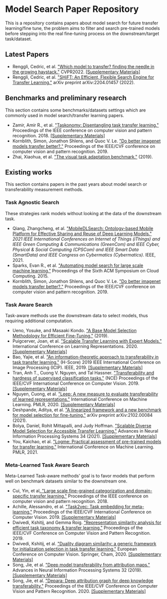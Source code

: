 # Model Search Paper Repository

This is a repository contains papers about model search for future transfer learning/fine tune, the problem aims to filter and search pre-trained models before stepping into the real fine-tuning process on the downstream/target task/dataset.

## Latest Papers

-   Renggli, Cedric, et al. ["Which model to transfer? finding the needle in the growing haystack."](papers/Which%20model%20to%20transfer.pdf) CVPR2022. [[Supplementary Materials]](papers/Which%20model%20to%20transfer_supplementary.pdf)
-   Renggli, Cedric, et al. ["SHiFT: An Efficient, Flexible Search Engine for Transfer Learning."](papers/SHiFT%20An%20Efficient,%20Flexible%20Search%20Engine%20for%20Transfer%20Learning%20-%202022%20-%20Unknown%20-%20Renggli%20et%20al.pdf) arXiv preprint arXiv:2204.01457 (2022).

## Benchmarks and preliminary research

This section contains some benchmarks/datasets settings which are commonly used in model search/transfer learning papers.

-   Zamir, Amir R., et al. ["Taskonomy: Disentangling task transfer learning."](papers/taskonomy_CVPR2018.pdf) Proceedings of the IEEE conference on computer vision and pattern recognition. 2018. [[Supplementary Materials]](papers/taskonomy_supp_CVPR2018.pdf)
-   Kornblith, Simon, Jonathon Shlens, and Quoc V. Le. ["Do better imagenet models transfer better?."](papers/Do%20better%20imagenet%20models%20transfer%20better%20-%202019%20-%20Proceedings%20of%20the%20IEEE%20Computer%20Society%20Conference%20on%20Computer%20Vision%20and%20Pattern%20Re.pdf) Proceedings of the IEEE/CVF conference on computer vision and pattern recognition. 2019.
-   Zhai, Xiaohua, et al. ["The visual task adaptation benchmark."](papers/the_visual_task_adaptation_ben.pdf) (2019).

## Existing works

This section contains papers in the past years about model search or transferability measurement methods.

### Task Agnostic Search

These strategies rank models without looking at the data of the downstream task.

-   Qiang, Zhangcheng, et al. ["MobileDLSearch: Ontology-based Mobile Platform for Effective Sharing and Reuse of Deep Learning Models."](papers/MobileDLSearch%20Ontology-based%20Mobile%20Platform%20for%20Effective%20Sharing%20and%20Reuse%20of%20Deep%20Learning%20Models%20-%202022%20-%202021%20IEEE%20International%20C.pdf) *2021 IEEE International Conferences on Internet of Things (iThings) and IEEE Green Computing & Communications (GreenCom) and IEEE Cyber, Physical & Social Computing (CPSCom) and IEEE Smart Data (SmartData) and IEEE Congress on Cybermatics (Cybermatics)*. IEEE, 2021.
-   Sparks, Evan R., et al. ["Automating model search for large scale machine learning."](papers/Automating%20model%20search%20for%20large%20scale%20machine%20learning%20-%202015%20-%20ACM%20SoCC%202015%20-%20Proceedings%20of%20the%206th%20ACM%20Symposium%20on%20Cloud%20Computin.pdf) Proceedings of the Sixth ACM Symposium on Cloud Computing. 2015.
-   Kornblith, Simon, Jonathon Shlens, and Quoc V. Le. ["Do better imagenet models transfer better?."](papers/Do%20better%20imagenet%20models%20transfer%20better%20-%202019%20-%20Proceedings%20of%20the%20IEEE%20Computer%20Society%20Conference%20on%20Computer%20Vision%20and%20Pattern%20Re.pdf) Proceedings of the IEEE/CVF conference on computer vision and pattern recognition. 2019.

### Task Aware Search

Task-aware methods use the downstream data to select models, thus requiring additional computation.

-   Ueno, Yosuke, and Masaaki Kondo. ["A Base Model Selection Methodology for Efficient Fine-Tuning."](papers/A%20BASE%20MODEL%20SELECTION%20METHODOLOGY%20FOR%20EFFICIENT%20FINE-TUNING.pdf) (2019).
-   Puigcerver, Joan, et al. ["Scalable Transfer Learning with Expert Models."](papers/Scalable%20Transfer%20Learning%20with%20Expert%20Models%20-%20ICLR2021%20-%20Puigcerver%20et%20al.pdf) International Conference on Learning Representations. 2020. [[Supplementary Materials]](papers/SUPP%20-%20Scalable%20Transfer%20Learning%20with%20Expert%20Models%20-%202021%20-%20Puigcerver%20et%20al.pdf)
-   Bao, Yajie, et al. ["An information-theoretic approach to transferability in task transfer learning."](papers/An%20Information-Theoretic%20Approach%20to%20Transferability%20in%20Task%20Transfer%20Learning%20-%202019%20-%20Proceedings%20-%20International%20Conference%20on%20Image.pdf) (H-Score) 2019 IEEE International Conference on Image Processing (ICIP). IEEE, 2019. [[Supplementary Materials]](papers/sup%20-%20An%20Information-Theoretic%20Approach%20to%20Transferability%20in%20Task%20Transfer%20Learning.pdf)
-   Tran, Anh T., Cuong V. Nguyen, and Tal Hassner. ["Transferability and hardness of supervised classification tasks."](papers/Tran_Transferability_and_Hardness_of_Supervised_Classification_Tasks_ICCV_2019_paper.pdf) (NCE) Proceedings of the IEEE/CVF International Conference on Computer Vision. 2019. [[Supplementary Materials]](papers/Tran_Transferability_and_Hardness_ICCV_2019_supplemental.pdf)
-   Nguyen, Cuong, et al. ["Leep: A new measure to evaluate transferability of learned representations."](papers/LEEP%20A%20new%20measure%20to%20evaluate%20transferability%20of%20learned%20representations%20-%202020%20-%2037th%20International%20Conference%20on%20Machine%20Learning,%20IC.pdf) International Conference on Machine Learning. PMLR, 2020. [[Supplementary Materials]](papers/LEEP%20SUPPLEMENTATY.pdf)
-   Deshpande, Aditya, et al. ["A linearized framework and a new benchmark for model selection for fine-tuning."](papers/A%20linearized%20framework%20and%20a%20new%20benchmark%20for%20model%20selection%20for%20fine-tuning%20-%202021%20-%20Unknown%20-%20Deshpande%20et%20al.pdf) arXiv preprint arXiv:2102.00084 (2021).
-   Bolya, Daniel, Rohit Mittapalli, and Judy Hoffman. ["Scalable Diverse Model Selection for Accessible Transfer Learning."](papers/NeurIPS-2021-scalable-diverse-model-selection-for-accessible-transfer-learning-Paper.pdf) Advances in Neural Information Processing Systems 34 (2021). [[Supplementary Materials]](papers/NeurIPS-2021-scalable-diverse-model-selection-for-accessible-transfer-learning-Supplemental.pdf)
-   You, Kaichao, et al. ["Logme: Practical assessment of pre-trained models for transfer learning."](http://ise.thss.tsinghua.edu.cn/~mlong/doc/LogME-Practical-Assessment-of-Pre-trained-Models-for-Transfer-Learning-icml21.pdf) International Conference on Machine Learning. PMLR, 2021.

### Meta-Learned Task Aware Search

Meta-Learned Task-aware methods’ goal is to favor models that perform well on benchmark datasets similar to the downstream one.

-   Cui, Yin, et al[. "Large scale fine-grained categorization and domain-specific transfer learning."](papers/Large%20Scale%20Fine-Grained%20Categorization%20and%20Domain-Specific%20Transfer%20Learning%20-%202018%20-%20Proceedings%20of%20the%20IEEE%20Computer%20Society%20Conferen.pdf) Proceedings of the IEEE conference on computer vision and pattern recognition. 2018.
-   Achille, Alessandro, et al. ["Task2vec: Task embedding for meta-learning."](papers/TASK2VEC%20Task%20Embedding%20for%20Meta-Learning%20-%20Unknown%20-%20Unknown%20-%20Achille%20et%20al.pdf) Proceedings of the IEEE/CVF International Conference on Computer Vision. 2019. [[Supplementary Materials]](papers/Supplementary%20material%20for%20TASK%202%20VEC%20Task%20Embeddings%20for%20Meta-Learning%20-%20Unknown%20-%20Unknown%20-%20Texture%20et%20al.pdf)
-   Dwivedi, Kshitij, and Gemma Roig. ["Representation similarity analysis for efficient task taxonomy & transfer learning."](papers/Representation%20similarity%20analysis%20for%20efficient%20task%20taxonomy%20&%20transfer%20learning%20-%202019%20-%20Proceedings%20of%20the%20IEEE%20Computer%20Society%20Con.pdf) Proceedings of the IEEE/CVF Conference on Computer Vision and Pattern Recognition. 2019.
-   Dwivedi, Kshitij, et al. ["Duality diagram similarity: a generic framework for initialization selection in task transfer learning."](papers/Duality%20Diagram%20Similarity%20A%20Generic%20Framework%20for%20Initialization%20Selection%20in%20Task%20Transfer%20Learning%20-%202020.pdf) European Conference on Computer Vision. Springer, Cham, 2020. [[Supplementary Materials]](papers/Duality%20Diagram%20Similarity%20-%20Supp.pdf)
-   Song, Jie, et al. ["Deep model transferability from attribution maps."](papers/NeurIPS-2019-deep-model-transferability-from-attribution-maps-Paper.pdf) Advances in Neural Information Processing Systems 32 (2019). [[Supplementary Materials]](papers/NeurIPS-2019-deep-model-transferability-from-attribution-maps-Supplemental.pdf)
-   Song, Jie, et al. ["Depara: Deep attribution graph for deep knowledge transferability."](papers/Song_DEPARA_Deep_Attribution_Graph_for_Deep_Knowledge_Transferability_CVPR_2020_paper.pdf) Proceedings of the IEEE/CVF Conference on Computer Vision and Pattern Recognition. 2020. [[Supplementary Materials]](papers/Song_DEPARA_Deep_Attribution_CVPR_2020_supplemental.pdf)
